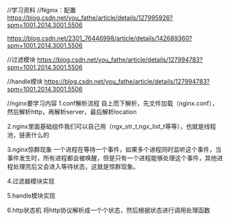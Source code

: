 //学习资料
//Nginx：配置
https://blog.csdn.net/you_fathe/article/details/127995926?spm=1001.2014.3001.5506

https://blog.csdn.net/2301_76446998/article/details/142689360?spm=1001.2014.3001.5506

//过滤模块
https://blog.csdn.net/you_fathe/article/details/127994783?spm=1001.2014.3001.5506

//handle模块
https://blog.csdn.net/you_fathe/article/details/127994783?spm=1001.2014.3001.5506




//nginx要学习内容
1.conf解析流程
自上而下解析，先文件加载（nginx.conf），然后解析http，再解析server，最后解析location

2.nginx里面基础组件我们可以自己用（ngx_str_t,ngx_list_t等等），也就是线程池，链表什么的

3.nginx惊群现象
一个进程在等待一个事件，如果多个进程同时监听这个事件，当事件发生时，所有进程都会被唤醒，但是只有一个进程能够处理这个事件，其他进程处理完后又会进入等待状态，这就是惊群现象。

4.过滤器模块实现

5.handle模块实现

6.http状态机
将http协议解析成一个个状态，然后根据状态进行调用处理函数


